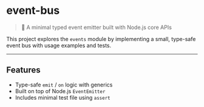 # event-bus

> 🧩 A minimal typed event emitter built with Node.js core APIs

This project explores the `events` module by implementing a small, type-safe event bus with usage examples and tests.

---

## Features

- Type-safe `emit` / `on` logic with generics
- Built on top of Node.js `EventEmitter`
- Includes minimal test file using `assert`
